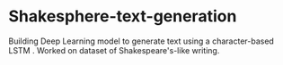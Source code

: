 # Shakesphere-text-generation
Building Deep Learning model to generate text using a character-based LSTM . Worked on dataset of Shakespeare's-like writing.
